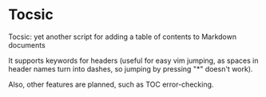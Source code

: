 # Tocsic

Tocsic: yet another script for adding a table of contents to Markdown documents

It supports keywords for headers (useful for easy vim jumping, as spaces in header names turn into dashes, so jumping by pressing "*" doesn't work).

Also, other features are planned, such as TOC error-checking.

